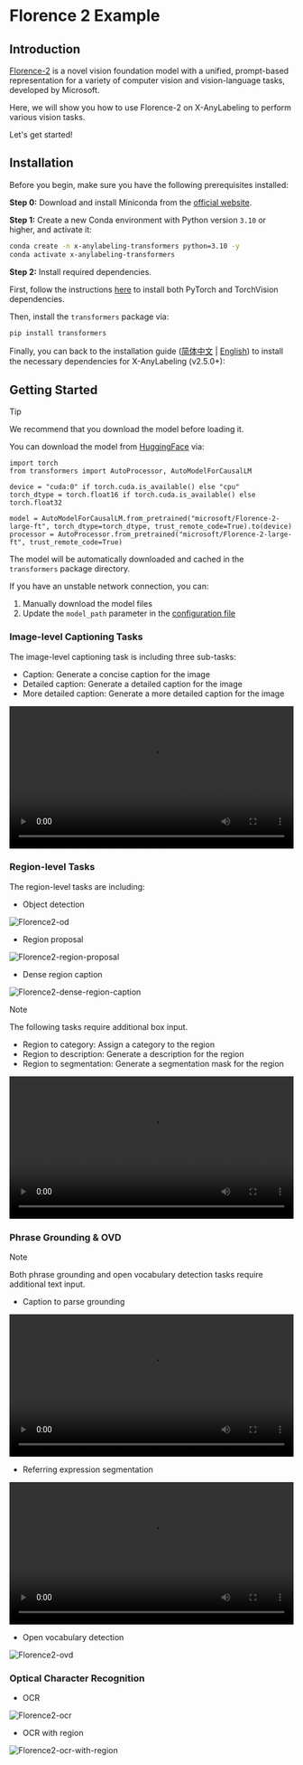 # Florence 2 Example

## Introduction

[Florence-2](https://arxiv.org/abs/2311.06242) is a novel vision foundation model with a unified, prompt-based representation for a variety of computer vision and vision-language tasks, developed by Microsoft.

Here, we will show you how to use Florence-2 on X-AnyLabeling to perform various vision tasks.

Let's get started!


## Installation

Before you begin, make sure you have the following prerequisites installed:

**Step 0:** Download and install Miniconda from the [official website](https://docs.anaconda.com/miniconda/).

**Step 1:** Create a new Conda environment with Python version `3.10` or higher, and activate it:

```bash
conda create -n x-anylabeling-transformers python=3.10 -y
conda activate x-anylabeling-transformers
```

**Step 2:** Install required dependencies.

First, follow the instructions [here](https://pytorch.org/get-started/locally/) to install both PyTorch and TorchVision dependencies.

Then, install the `transformers` package via:

```bash
pip install transformers
```

Finally, you can back to the installation guide ([简体中文](../../docs/zh_cn/get_started.md) | [English](../../docs/en/get_started.md)) to install the necessary dependencies for X-AnyLabeling (v2.5.0+):


## Getting Started

> [!TIP]
> We recommend that you download the model before loading it.

You can download the model from [HuggingFace](https://huggingface.co/microsoft/Florence-2-large-ft) via:

```python3
import torch
from transformers import AutoProcessor, AutoModelForCausalLM 

device = "cuda:0" if torch.cuda.is_available() else "cpu"
torch_dtype = torch.float16 if torch.cuda.is_available() else torch.float32

model = AutoModelForCausalLM.from_pretrained("microsoft/Florence-2-large-ft", torch_dtype=torch_dtype, trust_remote_code=True).to(device)
processor = AutoProcessor.from_pretrained("microsoft/Florence-2-large-ft", trust_remote_code=True)
```

The model will be automatically downloaded and cached in the `transformers` package directory.

If you have an unstable network connection, you can:
1. Manually download the model files
2. Update the `model_path` parameter in the [configuration file](../../../anylabeling/configs/auto_labeling/florence2_large_ft.yaml)


### Image-level Captioning Tasks

The image-level captioning task is including three sub-tasks:
- Caption: Generate a concise caption for the image
- Detailed caption: Generate a detailed caption for the image
- More detailed caption: Generate a more detailed caption for the image

<video src="https://github.com/user-attachments/assets/a86ede3c-513d-4cd5-abf3-46a66e718124" width="100%" controls>
</video>

### Region-level Tasks

The region-level tasks are including:

- Object detection

![Florence2-od](https://github.com/user-attachments/assets/f9362c85-490a-4516-8aa1-b1e7240866b2)

- Region proposal

![Florence2-region-proposal](https://github.com/user-attachments/assets/86d83c52-8544-4d44-8d81-29ff35d0eeac)

- Dense region caption

![Florence2-dense-region-caption](https://github.com/user-attachments/assets/c3b1335d-6963-4092-b059-aeb6179c05c1)

> [!NOTE]
> The following tasks require additional box input.

- Region to category: Assign a category to the region
- Region to description: Generate a description for the region
- Region to segmentation: Generate a segmentation mask for the region

<video src="https://github.com/user-attachments/assets/4c35f3b3-a012-4abb-939e-8db61d6d797c" width="100%" controls>
</video>


### Phrase Grounding & OVD

> [!NOTE]
> Both phrase grounding and open vocabulary detection tasks require additional text input.

- Caption to parse grounding

<video src="https://github.com/user-attachments/assets/23f74170-226a-4fa9-ac6c-4cfd98ac8e98" width="100%" controls>
</video>

- Referring expression segmentation

<video src="https://github.com/user-attachments/assets/29f07d7d-bc42-42b1-a321-a2ef8a15ffa6" width="100%" controls>
</video>

- Open vocabulary detection

![Florence2-ovd](https://github.com/user-attachments/assets/269db58b-15d3-4c58-bddf-3cce253b580a)


### Optical Character Recognition

- OCR

![Florence2-ocr](https://github.com/user-attachments/assets/baf2240f-8331-45a2-a452-bef5ceae0c5e)

- OCR with region

![Florence2-ocr-with-region](https://github.com/user-attachments/assets/4ca2fb60-7df5-4a29-8a8d-aa93118bda6a)